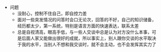 - 问题
	- 没耐心，控制不住自己，即自控力差
	- 面对一些突发情况的问答时会口无论次，回答的不好，自己的知识储备，经历都太少，第一系统，特别是语言方面的快速表达，联系太差
	- 总是自视清高，眼高手低，与一些人交谈中总是认为对方没什么本事，可是后面人家又能做出很好的成就，所以事实上，别人跟你交谈的水平取决于我的水平，当别人不想和我交谈时，就不会主动，也不会发挥其实力了